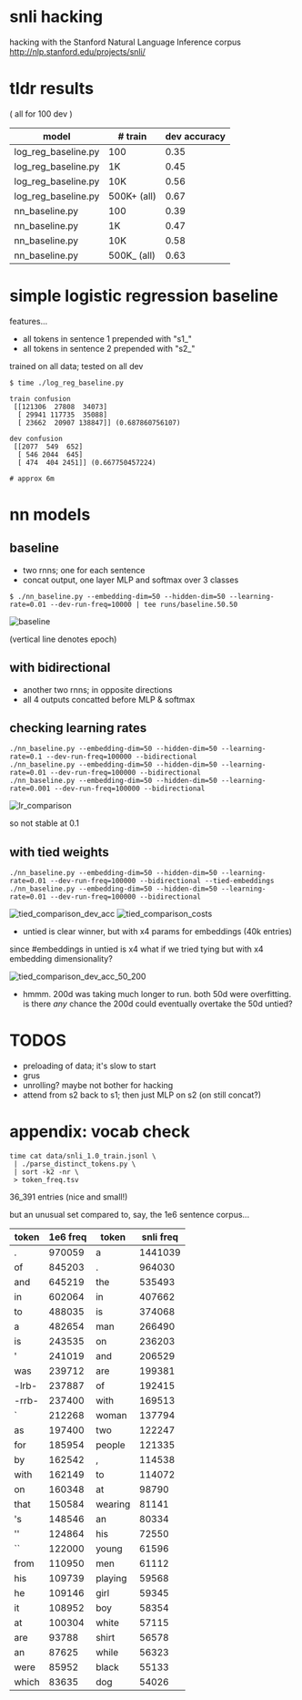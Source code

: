 # snli hacking

hacking with the Stanford Natural Language Inference corpus http://nlp.stanford.edu/projects/snli/

# tldr results

( all for 100 dev )

model | # train | dev accuracy
----- | ----- | --------
log_reg_baseline.py | 100 | 0.35
log_reg_baseline.py | 1K | 0.45
log_reg_baseline.py | 10K | 0.56
log_reg_baseline.py | 500K+ (all) | 0.67
nn_baseline.py | 100 | 0.39
nn_baseline.py | 1K | 0.47
nn_baseline.py | 10K | 0.58
nn_baseline.py | 500K_ (all) | 0.63

# simple logistic regression baseline

features...

* all tokens in sentence 1 prepended with "s1_"
* all tokens in sentence 2 prepended with "s2_"

trained on all data; tested on all dev

```
$ time ./log_reg_baseline.py

train confusion
 [[121306  27808  34073]
  [ 29941 117735  35088]
  [ 23662  20907 138847]] (0.687860756107)

dev confusion
 [[2077  549  652]
  [ 546 2044  645]
  [ 474  404 2451]] (0.667750457224)

# approx 6m
```

# nn models

## baseline

* two rnns; one for each sentence
* concat output, one layer MLP and softmax over 3 classes

```
$ ./nn_baseline.py --embedding-dim=50 --hidden-dim=50 --learning-rate=0.01 --dev-run-freq=10000 | tee runs/baseline.50.50
```

![baseline](imgs/baseline.png?raw=true "baseline")

(vertical line denotes epoch)

## with bidirectional

* another two rnns; in opposite directions
* all 4 outputs concatted before MLP & softmax

## checking learning rates

```
./nn_baseline.py --embedding-dim=50 --hidden-dim=50 --learning-rate=0.1 --dev-run-freq=100000 --bidirectional
./nn_baseline.py --embedding-dim=50 --hidden-dim=50 --learning-rate=0.01 --dev-run-freq=100000 --bidirectional
./nn_baseline.py --embedding-dim=50 --hidden-dim=50 --learning-rate=0.001 --dev-run-freq=100000 --bidirectional
```

![lr_comparison](imgs/lr_comparison.png?raw=true "lr_comparison")

so not stable at 0.1

## with tied weights

```
./nn_baseline.py --embedding-dim=50 --hidden-dim=50 --learning-rate=0.01 --dev-run-freq=100000 --bidirectional --tied-embeddings
./nn_baseline.py --embedding-dim=50 --hidden-dim=50 --learning-rate=0.01 --dev-run-freq=100000 --bidirectional
```

![tied_comparison_dev_acc](imgs/tied_comparison_dev_acc.png?raw=true "tied_comparison dev accuracy")
![tied_comparison_costs](imgs/tied_comparison_costs.png?raw=true "tied_comparison test/dev costs")

* untied is clear winner, but with x4 params for embeddings (40k entries)

since #embeddings in untied is x4 what if we tried tying but with x4 embedding dimensionality?

![tied_comparison_dev_acc_50_200](imgs/tied_comparison_dev_acc_50_200.png?raw=true "tied_comparison dev accuracy, 50d vs 200d")

* hmmm. 200d was taking much longer to run. both 50d were overfitting. is there _any_ chance the 200d could eventually overtake the 50d untied?

## 

# TODOS

* preloading of data; it's slow to start
* grus
* unrolling? maybe not bother for hacking
* attend from s2 back to s1; then just MLP on s2 (on still concat?)

# appendix: vocab check

```
time cat data/snli_1.0_train.jsonl \
 | ./parse_distinct_tokens.py \
 | sort -k2 -nr \
 > token_freq.tsv
```

36_391 entries (nice and small!)

but an unusual set compared to, say, the 1e6 sentence corpus...

token | 1e6 freq | token | snli freq
----- | -------- | ----- | ---------
. | 970059 | a | 1441039
of | 845203 | . | 964030
and | 645219 | the | 535493
in | 602064 | in | 407662
to | 488035 | is | 374068
a | 482654 | man | 266490
is | 243535 | on | 236203
' | 241019 | and | 206529
was | 239712 | are | 199381
-lrb- | 237887 | of | 192415
-rrb- | 237400 | with | 169513
` | 212268 | woman | 137794
as | 197400 | two | 122247
for | 185954 | people | 121335
by | 162542 | , | 114538
with | 162149 | to | 114072
on | 160348 | at | 98790
that | 150584 | wearing | 81141
's | 148546 | an | 80334
'' | 124864 | his | 72550
`` | 122000 | young | 61596
from | 110950 | men | 61112
his | 109739 | playing | 59568
he | 109146 | girl | 59345
it | 108952 | boy | 58354
at | 100304 | white | 57115
are | 93788 | shirt | 56578
an | 87625 | while | 56323
were | 85952 | black | 55133
which | 83635 | dog | 54026
